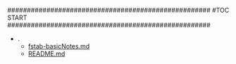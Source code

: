 



####################################################
#TOC START
####################################################
* .
    * [fstab-basicNotes.md](.\fstab-basicNotes.md)
    * [README.md](.\README.md)
